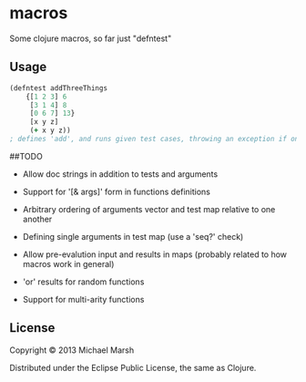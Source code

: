 # macros

Some clojure macros, so far just "defntest"

## Usage

```clojure
(defntest addThreeThings
    {[1 2 3] 6
     [3 1 4] 8
     [0 6 7] 13}
     [x y z]
     (+ x y z))
; defines 'add', and runs given test cases, throwing an exception if one doesn't pass
```
##TODO
* Allow doc strings in addition to tests and arguments
* Support for '[& args]' form in functions definitions
* Arbitrary ordering of arguments vector and test map relative to one another
* Defining single arguments in test map (use a 'seq?' check)
* Allow pre-evalution input and results in maps (probably related to how macros work in general)
* 'or' results for random functions

* Support for multi-arity functions


## License

Copyright © 2013 Michael Marsh

Distributed under the Eclipse Public License, the same as Clojure.